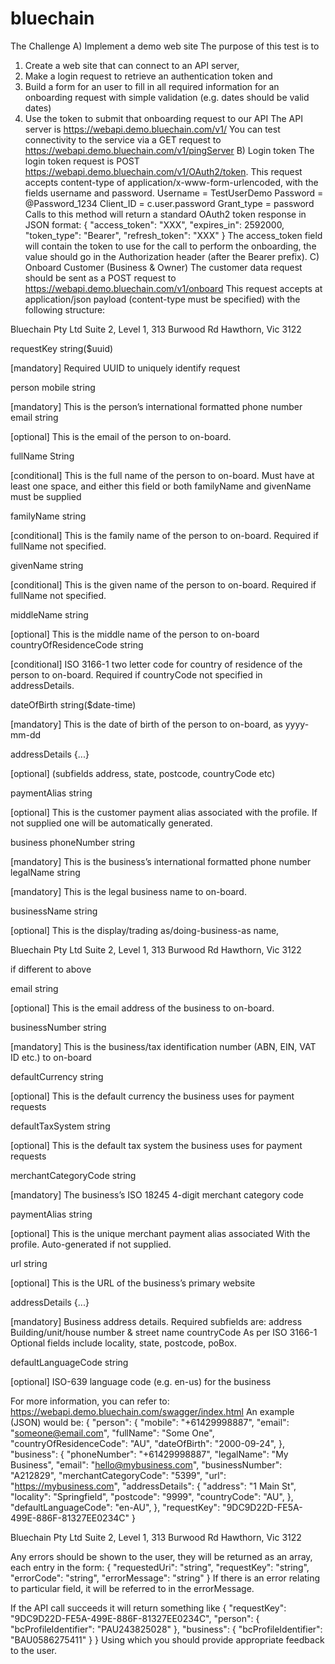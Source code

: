 # bluechain

The Challenge
A) Implement a demo web site
The purpose of this test is to
1) Create a web site that can connect to an API server,
2) Make a login request to retrieve an authentication token and
3) Build a form for an user to fill in all required information for an onboarding request
with simple validation (e.g. dates should be valid dates)
4) Use the token to submit that onboarding request to our API
The API server is https://webapi.demo.bluechain.com/v1/
You can test connectivity to the service via a GET request to
https://webapi.demo.bluechain.com/v1/pingServer
B) Login token
The login token request is POST https://webapi.demo.bluechain.com/v1/OAuth2/token.
This request accepts content-type of application/x-www-form-urlencoded, with the
fields username and password.
Username = TestUserDemo
Password = @Password_1234
Client_ID = c.user.password
Grant_type = password
Calls to this method will return a standard OAuth2 token response in JSON format:
{
"access_token": "XXX",
"expires_in": 2592000,
"token_type": "Bearer",
"refresh_token": "XXX"
}
The access_token field will contain the token to use for the call to perform the
onboarding, the value should go in the Authorization header (after the Bearer prefix).
C) Onboard Customer (Business & Owner)
The customer data request should be sent as a POST request to
https://webapi.demo.bluechain.com/v1/onboard
This request accepts at application/json payload (content-type must be specified)
with the following structure:

Bluechain Pty Ltd
Suite 2, Level 1, 313 Burwood Rd
Hawthorn, Vic 3122

requestKey string($uuid)

[mandatory] Required UUID to uniquely identify request

person
mobile string

[mandatory] This is the person’s international formatted
phone number
email string

[optional] This is the email of the person to on-board.

fullName String

[conditional] This is the full name of the person to
on-board. Must have at least one space, and either this
field or both familyName and givenName must be supplied

familyName string

[conditional] This is the family name of the person to
on-board. Required if fullName not specified.

givenName string

[conditional] This is the given name of the person to
on-board. Required if fullName not specified.

middleName string

[optional] This is the middle name of the person to
on-board
countryOfResidenceCode string

[conditional] ISO 3166-1 two letter code for country of
residence of the person to on-board. Required if
countryCode not specified in addressDetails.

dateOfBirth string($date-time)

[mandatory] This is the date of birth of the person
to on-board, as yyyy-mm-dd

addressDetails {...}

[optional] (subfields address, state, postcode,
countryCode etc)

paymentAlias string

[optional] This is the customer payment alias associated
with the profile. If not supplied one will be
automatically generated.

business
phoneNumber string

[mandatory] This is the business’s international formatted
phone number
legalName string

[mandatory] This is the legal business name to on-board.

businessName string

[optional] This is the display/trading as/doing-business-as name,

Bluechain Pty Ltd
Suite 2, Level 1, 313 Burwood Rd
Hawthorn, Vic 3122

if different to above

email string

[optional] This is the email address of the business to on-board.

businessNumber string

[mandatory] This is the business/tax identification number
(ABN, EIN, VAT ID etc.) to on-board

defaultCurrency string

[optional] This is the default currency the business uses for
payment requests

defaultTaxSystem string

[optional] This is the default tax system the business uses for
payment requests

merchantCategoryCode string

[mandatory] The business’s ISO 18245 4-digit merchant category code

paymentAlias string

[optional] This is the unique merchant payment alias associated
With the profile. Auto-generated if not supplied.

url string

[optional] This is the URL of the business’s primary website

addressDetails {...}

[mandatory] Business address details.
Required subfields are:
address Building/unit/house number & street name
countryCode As per ISO 3166-1
Optional fields include locality, state, postcode, poBox.

defaultLanguageCode string

[optional] ISO-639 language code (e.g. en-us) for the business

For more information, you can refer to: https://webapi.demo.bluechain.com/swagger/index.html
An example (JSON) would be:
{
"person": {
"mobile": "+61429998887",
"email": "someone@email.com",
"fullName": "Some One",
"countryOfResidenceCode": "AU",
"dateOfBirth": "2000-09-24",
},
"business": {
"phoneNumber": "+61429998887",
"legalName": "My Business",
"email": "hello@mybusiness.com",
"businessNumber": "A212829",
"merchantCategoryCode": "5399",
"url": "https://mybusiness.com",
"addressDetails": {
"address": "1 Main St",
"locality": "Springfield",
"postcode": "9999",
"countryCode": "AU",
},
"defaultLanguageCode": "en-AU",
},
"requestKey": "9DC9D22D-FE5A-499E-886F-81327EE0234C"
}

Bluechain Pty Ltd
Suite 2, Level 1, 313 Burwood Rd
Hawthorn, Vic 3122

Any errors should be shown to the user, they will be returned as an array, each entry in the
form:
{
"requestedUri": "string",
"requestKey": "string",
"errorCode": "string",
"errorMessage": "string"
}
If there is an error relating to particular field, it will be referred to in the errorMessage.

If the API call succeeds it will return something like
{
"requestKey": "9DC9D22D-FE5A-499E-886F-81327EE0234C",
"person": {
"bcProfileIdentifier": "PAU243825028"
},
"business": {
"bcProfileIdentifier": "BAU0586275411"
}
}
Using which you should provide appropriate feedback to the user.
